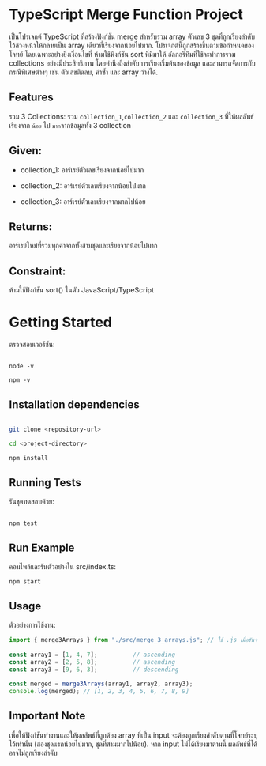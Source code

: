 # TypeScript Merge Function Project
 
เป็นโปรเจกต์ TypeScript ที่สร้างฟังก์ชัน merge สำหรับรวม array ตัวเลข 3 ชุดที่ถูกเรียงลำดับไว้ล่วงหน้าให้กลายเป็น array เดียวที่เรียงจากน้อยไปมาก. โปรเจกต์นี้ถูกสร้างขึ้นตามข้อกำหนดของโจทย์ โดยเฉพาะอย่างยิ่งเงื่อนไขที่ ห้ามใช้ฟังก์ชัน sort ที่มีมาให้
อัลกอริทึมที่ใช้จะทำการรวม collections อย่างมีประสิทธิภาพ โดยคำนึงถึงลำดับการเรียงเริ่มต้นของข้อมูล และสามารถจัดการกับกรณีพิเศษต่างๆ เช่น ตัวเลขติดลบ, ค่าซ้ำ และ array ว่างได้.
 
## Features 
 
 รวม 3 Collections: รวม `collection_1`,`collection_2` และ `collection_3` ที่ให้ผลลัพธ์เรียงจาก `น้อย` ไป `มาก`จากข้อมูลทั้ง 3 collection
 

## Given:
 
- collection_1: อาร์เรย์ตัวเลขเรียงจากน้อยไปมาก
 
- collection_2: อาร์เรย์ตัวเลขเรียงจากน้อยไปมาก
 
- collection_3: อาร์เรย์ตัวเลขเรียงจากมากไปน้อย
 
## Returns:
 
  อาร์เรย์ใหม่ที่รวมทุกค่าจากทั้งสามชุดและเรียงจากน้อยไปมาก
 
## Constraint:
 
  ห้ามใช้ฟังก์ชัน sort() ในตัว JavaScript/TypeScript

# Getting Started
 
ตรวจสอบเวอร์ชัน:

```

node -v

npm -v

```

## Installation dependencies

```bash

git clone <repository-url>

cd <project-directory>

npm install

```

## Running Tests
 
รันชุดทดสอบด้วย:

```

npm test

```

## Run Example
 
คอมไพล์และรันตัวอย่างใน src/index.ts:
```
npm start
```
## Usage
 
ตัวอย่างการใช้งาน:
```typescript
import { merge3Arrays } from "./src/merge_3_arrays.js"; // ใช้ .js เมื่อรันจาก dist
 
const array1 = [1, 4, 7];          // ascending
const array2 = [2, 5, 8];          // ascending
const array3 = [9, 6, 3];          // descending
 
const merged = merge3Arrays(array1, array2, array3);
console.log(merged); // [1, 2, 3, 4, 5, 6, 7, 8, 9]
```

## Important Note

เพื่อให้ฟังก์ชันทำงานและให้ผลลัพธ์ที่ถูกต้อง array ที่เป็น input จะต้องถูกเรียงลำดับตามที่โจทย์ระบุไว้เท่านั้น (สองชุดแรกน้อยไปมาก, ชุดที่สามมากไปน้อย). หาก input ไม่ได้เรียงมาตามนี้ ผลลัพธ์ที่ได้อาจไม่ถูกเรียงลำดับ
